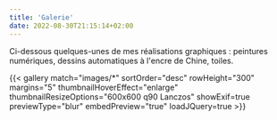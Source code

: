 ```yaml
---
title: 'Galerie'
date: 2022-08-30T21:15:14+02:00
---
```


Ci-dessous quelques-unes de mes réalisations graphiques : peintures numériques, dessins automatiques à l'encre de Chine, toiles.

{{< gallery
  match="images/*"
  sortOrder="desc"
  rowHeight="300"
  margins="5"
  thumbnailHoverEffect="enlarge"
  thumbnailResizeOptions="600x600 q90 Lanczos"
  showExif=true previewType="blur"
  embedPreview="true"
  loadJQuery=true >}}
